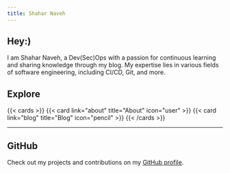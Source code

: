 ```yaml
---
title: Shahar Naveh
---
```

## Hey:)
I am Shahar Naveh, a Dev(Sec)Ops with a passion for continuous learning and sharing knowledge through my blog. My expertise lies in various fields of software engineering, including CI/CD, Git, and more.

## Explore

{{< cards >}}
  {{< card link="about" title="About" icon="user" >}}
  {{< card link="blog" title="Blog" icon="pencil" >}}
{{< /cards >}}

---

## GitHub 
Check out my projects and contributions on my [GitHub profile](https://github.com/ShaharNaveh/).
